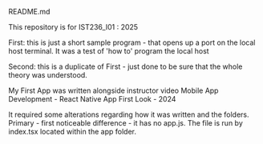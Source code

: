 README.md

 
This repository is for IST236_I01 : 2025

First:  this is just a short sample program - that opens up a port on the local host terminal.  It 
was a test of 'how to' program the local host

Second:  this is a duplicate of First - just done to be sure that the whole theory was understood.

My First App was written alongside instructor video Mobile App Development - React Native App First Look - 2024

 It required some alterations regarding how it was written and the folders.  Primary - first noticeable difference - 
 it has no app.js.  The file is run by index.tsx located within the app folder.

